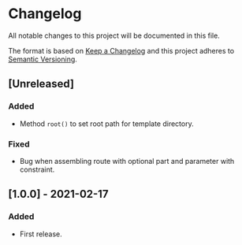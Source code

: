 # Changelog
All notable changes to this project will be documented in this file.

The format is based on [Keep a Changelog](http://keepachangelog.com/en/1.0.0/) and this project adheres to
[Semantic Versioning](http://semver.org/spec/v2.0.0.html).

## [Unreleased]
### Added
- Method ```root()``` to set root path for template directory.

### Fixed
- Bug when assembling route with optional part and parameter with constraint.

## [1.0.0] - 2021-02-17
### Added
- First release.